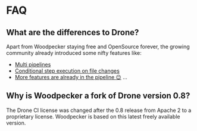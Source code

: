 # FAQ

## What are the differences to Drone?

Apart from Woodpecker staying free and OpenSource forever, the growing community already introduced some nifty features like:
- [Multi pipelines](/docs/usage/multi-pipeline)
- [Conditional step execution on file changes](/docs/usage/pipeline-syntax#path)
- [More features are already in the pipeline :wink:](https://github.com/woodpecker-ci/woodpecker/pulls) ...
## Why is Woodpecker a fork of Drone version 0.8?

The Drone CI license was changed after the 0.8 release from Apache 2 to a proprietary license. Woodpecker is based on this latest freely available version.
